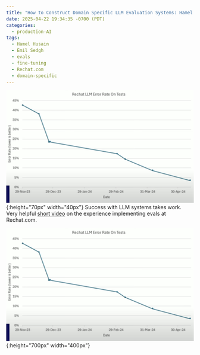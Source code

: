 ```yaml
---
title: "How to Construct Domain Specific LLM Evaluation Systems: Hamel Husain and Emil Sedgh"
date: 2025-04-22 19:34:35 -0700 (PDT)
categories:
  - production-AI
tags:
  - Hamel Husain
  - Emil Sedgh
  - evals
  - fine-tuning
  - Rechat.com
  - domain-specific
---
```

![Rechat.com LLM error rate reduction](/assets/images/rechat_error_rate_reduction_evals.png){:height="70px" width="40px"} Success with LLM systems takes work. Very helpful [short video](https://youtu.be/eLXF0VojuSs) on the experience implementing evals at Rechat.com.

![Rechat.com LLM error rate reduction](/assets/images/rechat_error_rate_reduction_evals.png){:height="700px" width="400px"}
